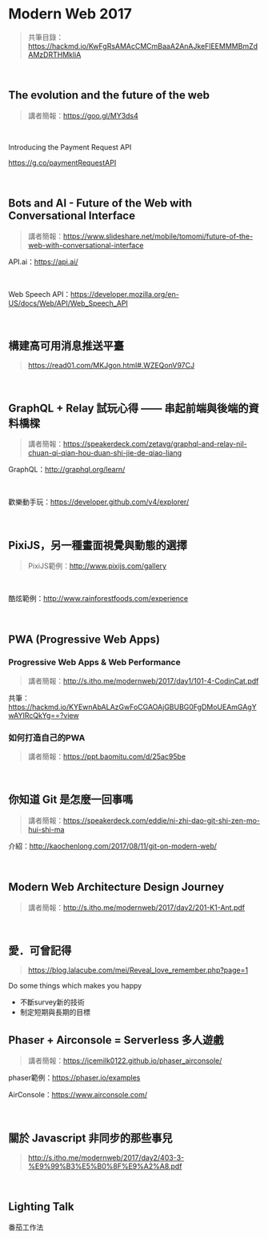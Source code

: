 # Modern Web 2017
> 共筆目錄：https://hackmd.io/KwFgRsAMAcCMCmBaaA2AnAJkeFlEEMMMBmZdAMzDRTHMkliA

<br>

## The evolution and the future of the web
> 講者簡報：https://goo.gl/MY3ds4

<br>

Introducing the Payment Request API

https://g.co/paymentRequestAPI

<br>

## Bots and AI - Future of the Web with Conversational Interface
> 講者簡報：https://www.slideshare.net/mobile/tomomi/future-of-the-web-with-conversational-interface

API.ai：https://api.ai/

<br>

Web Speech API：https://developer.mozilla.org/en-US/docs/Web/API/Web_Speech_API

<br>

## 構建高可用消息推送平臺
> https://read01.com/MKJgon.html#.WZEQonV97CJ

<br>

## GraphQL + Relay 試玩心得 —— 串起前端與後端的資料橋樑
> 講者簡報：https://speakerdeck.com/zetavg/graphql-and-relay-nil-chuan-qi-qian-hou-duan-shi-jie-de-qiao-liang

GraphQL：http://graphql.org/learn/

<br>

歡樂動手玩：https://developer.github.com/v4/explorer/

<br>

## PixiJS，另一種畫面視覺與動態的選擇
> PixiJS範例：http://www.pixijs.com/gallery

<br>

酷炫範例：http://www.rainforestfoods.com/experience

<br>

## PWA (Progressive Web Apps)

### Progressive Web Apps & Web Performance
> 講者簡報：http://s.itho.me/modernweb/2017/day1/101-4-CodinCat.pdf

共筆：https://hackmd.io/KYEwnAbALAzGwFoCGAOAjGBUBG0FgDMoUEAmGAgYwAYIRcQkYg==?view

### 如何打造自己的PWA
> 講者簡報：https://ppt.baomitu.com/d/25ac95be

<br>

## 你知道 Git 是怎麼一回事嗎
> 講者簡報：https://speakerdeck.com/eddie/ni-zhi-dao-git-shi-zen-mo-hui-shi-ma

介紹：http://kaochenlong.com/2017/08/11/git-on-modern-web/

<br>

## Modern Web Architecture Design Journey

> 講者簡報：http://s.itho.me/modernweb/2017/day2/201-K1-Ant.pdf

<br>

## 愛．可曾記得
> https://blog.lalacube.com/mei/Reveal_love_remember.php?page=1

Do some things which makes you happy

* 不斷survey新的技術
* 制定短期與長期的目標

## Phaser + Airconsole = Serverless 多人遊戲
> 講者簡報：https://icemilk0122.github.io/phaser_airconsole/

phaser範例：https://phaser.io/examples

AirConsole：https://www.airconsole.com/

<br>

## 關於 Javascript 非同步的那些事兒
>http://s.itho.me/modernweb/2017/day2/403-3-%E9%99%B3%E5%B0%8F%E9%A2%A8.pdf

<br>

## Lighting Talk

番茄工作法

